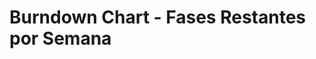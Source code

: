 <script src="https://cdn.jsdelivr.net/npm/chart.js"></script>

# Burndown Chart - Fases Restantes por Semana

<div class="chart-container">
  <canvas id="burndownChart"></canvas>
</div>

<script>
  const ctx = document.getElementById('burndownChart').getContext('2d');

  const labels = [
    '28/05/2025', '04/06/2025', '11/06/2025', '18/06/2025',
    '25/06/2025', '02/07/2025', '09/07/2025'
  ];

  const idealData = [4.0, 3.33, 2.67, 2.0, 1.33, 0.67, 0];
  const realData = [4.0, 3.9, 3.5, 2.8, 2.8, 1.2, 0];

  new Chart(ctx, {
    type: 'line',
    data: {
      labels: labels,
      datasets: [
        {
          label: 'Ideal',
          data: idealData,
          borderColor: '#5AC1C1',
          backgroundColor: '#5AC1C1',
          borderWidth: 3,
          fill: false,
          tension: 0.4,
          pointRadius: 6,
          pointHoverRadius: 8
        },
        {
          label: 'Real',
          data: realData,
          borderColor: '#f9c80e',
          backgroundColor: 'rgba(249, 200, 14, 0.1)',
          borderWidth: 3,
          fill: false,
          tension: 0.4,
          pointRadius: 6,
          pointBackgroundColor: '#f9c80e',
          pointBorderColor: '#f9c80e',
          pointHoverRadius: 8
        }
      ]
    },
    options: {
      responsive: true,
      plugins: {
        title: {
          display: true,
          text: 'Burndown Chart - Progresso da Sprint',
          font: { size: 18 }
        },
        tooltip: {
          callbacks: {
            label: context => `${context.dataset.label}: ${context.raw.toFixed(1)} tarefas`
          }
        },
        legend: {
          labels: {
            font: { size: 14 }
          }
        }
      },
      animations: {
        tension: {
          duration: 1500,
          easing: 'easeOutElastic',
          from: 1,
          to: 0.4,
          loop: false
        },
        radius: {
          duration: 1000,
          easing: 'linear',
          from: 1,
          to: 6,
          loop: true
        }
      },
      scales: {
        y: {
          beginAtZero: true,
          title: {
            display: true,
            text: 'Fases Restantes'
          },
          ticks: {
            stepSize: 0.5,
          }
        },
        x: {
          title: {
            display: true,
            text: 'Semanas Sprint'
          },
          ticks: {
          }
        }
      }
    }
  });
</script>
